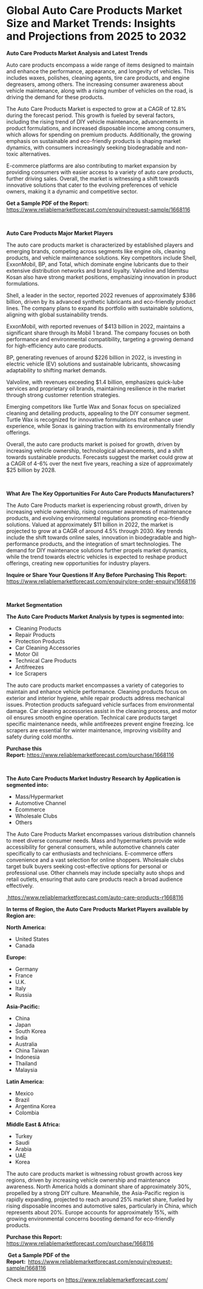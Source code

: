 <p><h1>Global Auto Care Products Market Size and Market Trends: Insights and Projections from 2025 to 2032</h1></p><p><strong>Auto Care Products Market Analysis and Latest Trends</strong></p>
<p><p>Auto care products encompass a wide range of items designed to maintain and enhance the performance, appearance, and longevity of vehicles. This includes waxes, polishes, cleaning agents, tire care products, and engine degreasers, among others. The increasing consumer awareness about vehicle maintenance, along with a rising number of vehicles on the road, is driving the demand for these products.</p><p>The Auto Care Products Market is expected to grow at a CAGR of 12.8% during the forecast period. This growth is fueled by several factors, including the rising trend of DIY vehicle maintenance, advancements in product formulations, and increased disposable income among consumers, which allows for spending on premium products. Additionally, the growing emphasis on sustainable and eco-friendly products is shaping market dynamics, with consumers increasingly seeking biodegradable and non-toxic alternatives.</p><p>E-commerce platforms are also contributing to market expansion by providing consumers with easier access to a variety of auto care products, further driving sales. Overall, the market is witnessing a shift towards innovative solutions that cater to the evolving preferences of vehicle owners, making it a dynamic and competitive sector.</p></p>
<p><strong>Get a Sample PDF of the Report:&nbsp;</strong> <a href="https://www.reliablemarketforecast.com/enquiry/request-sample/1668116?utm_campaign=2235&utm_medium=2&utm_source=Github&utm_content=ia&utm_term=06032025&utm_id=auto-care-products">https://www.reliablemarketforecast.com/enquiry/request-sample/1668116</a></p>
<p>&nbsp;</p>
<p><strong>Auto Care Products Major Market Players</strong></p>
<p><p>The auto care products market is characterized by established players and emerging brands, competing across segments like engine oils, cleaning products, and vehicle maintenance solutions. Key competitors include Shell, ExxonMobil, BP, and Total, which dominate engine lubricants due to their extensive distribution networks and brand loyalty. Valvoline and Idemitsu Kosan also have strong market positions, emphasizing innovation in product formulations.</p><p>Shell, a leader in the sector, reported 2022 revenues of approximately $386 billion, driven by its advanced synthetic lubricants and eco-friendly product lines. The company plans to expand its portfolio with sustainable solutions, aligning with global sustainability trends.</p><p>ExxonMobil, with reported revenues of $413 billion in 2022, maintains a significant share through its Mobil 1 brand. The company focuses on both performance and environmental compatibility, targeting a growing demand for high-efficiency auto care products.</p><p>BP, generating revenues of around $226 billion in 2022, is investing in electric vehicle (EV) solutions and sustainable lubricants, showcasing adaptability to shifting market demands.</p><p>Valvoline, with revenues exceeding $1.4 billion, emphasizes quick-lube services and proprietary oil brands, maintaining resilience in the market through strong customer retention strategies.</p><p>Emerging competitors like Turtle Wax and Sonax focus on specialized cleaning and detailing products, appealing to the DIY consumer segment. Turtle Wax is recognized for innovative formulations that enhance user experience, while Sonax is gaining traction with its environmentally friendly offerings.</p><p>Overall, the auto care products market is poised for growth, driven by increasing vehicle ownership, technological advancements, and a shift towards sustainable products. Forecasts suggest the market could grow at a CAGR of 4-6% over the next five years, reaching a size of approximately $25 billion by 2028.</p></p>
<p>&nbsp;</p>
<p><strong>What Are The Key Opportunities For Auto Care Products Manufacturers?</strong></p>
<p><p>The Auto Care Products market is experiencing robust growth, driven by increasing vehicle ownership, rising consumer awareness of maintenance products, and evolving environmental regulations promoting eco-friendly solutions. Valued at approximately $11 billion in 2022, the market is projected to grow at a CAGR of around 4.5% through 2030. Key trends include the shift towards online sales, innovation in biodegradable and high-performance products, and the integration of smart technologies. The demand for DIY maintenance solutions further propels market dynamics, while the trend towards electric vehicles is expected to reshape product offerings, creating new opportunities for industry players.</p></p>
<p><strong>Inquire or Share Your Questions If Any Before Purchasing This Report:</strong> <a href="https://www.reliablemarketforecast.com/enquiry/pre-order-enquiry/1668116?utm_campaign=2235&utm_medium=2&utm_source=Github&utm_content=ia&utm_term=06032025&utm_id=auto-care-products">https://www.reliablemarketforecast.com/enquiry/pre-order-enquiry/1668116</a></p>
<p>&nbsp;</p>
<p><strong>Market Segmentation</strong></p>
<p><strong>The Auto Care Products Market Analysis by types is segmented into:</strong></p>
<p><ul><li>Cleaning Products</li><li>Repair Products</li><li>Protection Products</li><li>Car Cleaning Accessories</li><li>Motor Oil</li><li>Technical Care Products</li><li>Antifreezes</li><li>Ice Scrapers</li></ul></p>
<p><p>The auto care products market encompasses a variety of categories to maintain and enhance vehicle performance. Cleaning products focus on exterior and interior hygiene, while repair products address mechanical issues. Protection products safeguard vehicle surfaces from environmental damage. Car cleaning accessories assist in the cleaning process, and motor oil ensures smooth engine operation. Technical care products target specific maintenance needs, while antifreezes prevent engine freezing. Ice scrapers are essential for winter maintenance, improving visibility and safety during cold months.</p></p>
<p><strong>Purchase this Report:&nbsp;</strong><a href="https://www.reliablemarketforecast.com/purchase/1668116?utm_campaign=2235&utm_medium=2&utm_source=Github&utm_content=ia&utm_term=06032025&utm_id=auto-care-products">https://www.reliablemarketforecast.com/purchase/1668116</a></p>
<p>&nbsp;</p>
<p><strong>The Auto Care Products Market Industry Research by Application is segmented into:</strong></p>
<p><ul><li>Mass/Hypermarket</li><li>Automotive Channel</li><li>Ecommerce</li><li>Wholesale Clubs</li><li>Others</li></ul></p>
<p><p>The Auto Care Products Market encompasses various distribution channels to meet diverse consumer needs. Mass and hypermarkets provide wide accessibility for general consumers, while automotive channels cater specifically to car enthusiasts and technicians. E-commerce offers convenience and a vast selection for online shoppers. Wholesale clubs target bulk buyers seeking cost-effective options for personal or professional use. Other channels may include specialty auto shops and retail outlets, ensuring that auto care products reach a broad audience effectively.</p></p>
<p><a href="https://www.reliablemarketforecast.com/auto-care-products-r1668116?utm_campaign=2235&utm_medium=2&utm_source=Github&utm_content=ia&utm_term=06032025&utm_id=auto-care-products">&nbsp;https://www.reliablemarketforecast.com/auto-care-products-r1668116</a></p>
<p><strong>In terms of Region, the Auto Care Products Market Players available by Region are:</strong></p>
<p>
    <p> <strong> North America: </strong>
        <ul>
            <li>United States</li>
            <li>Canada</li>
        </ul>
        </p> 
    <p> <strong> Europe: </strong>
        <ul>
            <li>Germany</li>
            <li>France</li>
            <li>U.K.</li>
            <li>Italy</li>
            <li>Russia</li>
        </ul>
        </p> 
    <p> <strong> Asia-Pacific: </strong>
        <ul>
            <li>China</li>
            <li>Japan</li>
            <li>South Korea</li>
            <li>India</li>
            <li>Australia</li>
            <li>China Taiwan</li>
            <li>Indonesia</li>
            <li>Thailand</li>
            <li>Malaysia</li>
        </ul>
        </p> 
    <p> <strong> Latin America: </strong>
        <ul>
            <li>Mexico</li>
            <li>Brazil</li>
            <li>Argentina Korea</li>
            <li>Colombia</li>
        </ul>
        </p> 
    <p> <strong> Middle East & Africa: </strong>
        <ul>
            <li>Turkey</li>
            <li>Saudi</li>
            <li>Arabia</li>
            <li>UAE</li>
            <li>Korea</li>
        </ul>
    </p>
    </p>
<p><p>The auto care products market is witnessing robust growth across key regions, driven by increasing vehicle ownership and maintenance awareness. North America holds a dominant share of approximately 30%, propelled by a strong DIY culture. Meanwhile, the Asia-Pacific region is rapidly expanding, projected to reach around 25% market share, fueled by rising disposable incomes and automotive sales, particularly in China, which represents about 20%. Europe accounts for approximately 15%, with growing environmental concerns boosting demand for eco-friendly products.</p></p>
<p><strong>Purchase this Report: </strong><a href="https://www.reliablemarketforecast.com/purchase/1668116?utm_campaign=2235&utm_medium=2&utm_source=Github&utm_content=ia&utm_term=06032025&utm_id=auto-care-products">https://www.reliablemarketforecast.com/purchase/1668116</a></p>
<p>&nbsp;<strong>Get a Sample PDF of the Report:&nbsp;&nbsp;</strong><a href="https://www.reliablemarketforecast.com/enquiry/request-sample/1668116?utm_campaign=2235&utm_medium=2&utm_source=Github&utm_content=ia&utm_term=06032025&utm_id=auto-care-products">https://www.reliablemarketforecast.com/enquiry/request-sample/1668116</a></p>
<p><strong></strong></p>
<p>Check more reports on <a href="https://www.reliablemarketforecast.com/?utm_campaign=2235&utm_medium=2&utm_source=Github&utm_content=ia&utm_term=06032025&utm_id=auto-care-products">https://www.reliablemarketforecast.com/</a></p>